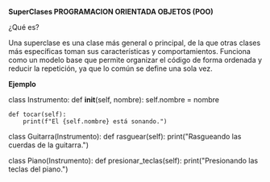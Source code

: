 **SuperClases PROGRAMACION ORIENTADA OBJETOS (POO)**

¿Qué es?

Una superclase es una clase más general o principal, de la que otras clases más específicas toman sus características y comportamientos.
Funciona como un modelo base que permite organizar el código de forma ordenada y reducir la repetición, ya que lo común se define una sola vez.

**Ejemplo**

class Instrumento:
    def __init__(self, nombre):
        self.nombre = nombre

    def tocar(self):
        print(f"El {self.nombre} está sonando.")

class Guitarra(Instrumento):
    def rasguear(self):
        print("Rasgueando las cuerdas de la guitarra.")

class Piano(Instrumento):
    def presionar_teclas(self):
        print("Presionando las teclas del piano.")

